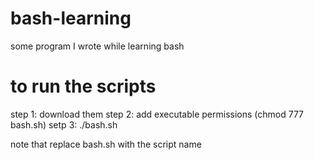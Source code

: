 # bash-learning
some program I wrote while learning bash


# to run the scripts 
step 1: download them
step 2: add executable permissions (chmod 777 bash.sh)
setp 3: ./bash.sh


note that replace bash.sh with the script name
